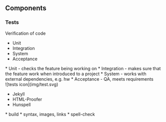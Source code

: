 ## Components

### Tests

<section>
Verification of code

* Unit
* Integration
* System
* Acceptance

<aside class="notes">
* Unit - checks the feature being working on
* Integration - makes sure that the feature work when introduced to a project
* System - works with external dependencies, e.g. hw
* Acceptance - QA, meets requirements

</aside>
</section>
<!-- -->

<section>
![tests icon](img/test.svg) <!-- .element: style="height:2.5em;;;background-color:inherit;border:0" -->

* Jekyll
* HTML-Proofer
* Hunspell

<aside class="notes">
* build
* syntax, images, links
* spell-check

</aside>
</section>
<!-- -->

